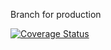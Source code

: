 Branch for production

[![Coverage Status](https://coveralls.io/repos/github/SeeBehr/Hornochsen/badge.svg?branch=refactoring)](https://coveralls.io/github/SeeBehr/Hornochsen?branch=refactoring)
